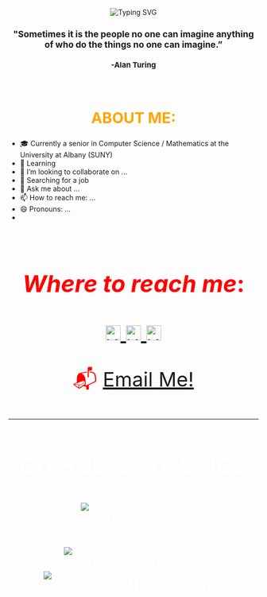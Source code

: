 <div align=center>

  ![Typing SVG](https://readme-typing-svg.demolab.com?font=Fira+Code&size=40&pause=1000&color=F7642D&vCenter=true&width=290&height=40&lines=CursedByJava;Dedicated.;Determined.;Committed.)
</div>
<div align=center style="font-size: 15px">
  
  ### "Sometimes it is the people no one can imagine anything of who do the things no one can imagine.”

   #### -Alan Turing
</div>
<br>
<div align=center style="font-size: 20px; color: orange">

  ## ABOUT ME: 
</div>
<div>

  - 🎓 Currently a senior in Computer Science / Mathematics at the University at Albany (SUNY)
  - 🌱 Learning 
  - 👯 I’m looking to collaborate on ...
  - 🤔 Searching for a job
  - 💬 Ask me about ...
  - 📫 How to reach me: ...
  - 😄 Pronouns: ...
  - 

</div>
<br />
<div align=center style="font-size: 40px; color: red">

  ### _Where to reach me_:
<div align = center>
  <a href="https://www.instagram.com/cursedbyjava/">
    <img alt="Will's Instagram" width="30px" src="https://raw.githubusercontent.com/hussainweb/hussainweb/main/icons/instagram.png" />
  </a>
  <a href="https://twitter.com/CursedByJava">
    <img  alt="Will's Twitter | Twitter" width="30px" src="https://raw.githubusercontent.com/peterthehan/peterthehan/master/assets/twitter.svg" />
  </a>
  <a href="https://www.linkedin.com/in/willterry/">
    <img alt="Will's LinkedIN" width="30px" src="https://raw.githubusercontent.com/peterthehan/peterthehan/master/assets/linkedin.svg" />
  </a>

  📬 <a href="mailto:will.terry1@outlook.com"> Email Me!
  </a>


---

<div align = center style = "font-size: 40px; color: white">

  ### GITHUB STATISTICS
  ![Top Langs](https://github-readme-stats.vercel.app/api/top-langs/?username=CursedByJava&layout=compact&theme=transparent&hide_border=true&card_width=400)

  ![GitHub Streak](https://streak-stats.demolab.com?user=CursedByJava&theme=transparent&hide_border=true&card_width=400)![Will's GitHub stats](https://github-readme-stats.vercel.app/api?username=CursedByJava&theme=transparent&hide_border=true&card_width=400)
</div>

<!--
**CursedByJava/CursedByJava** is a ✨ _special_ ✨ repository because its `README.md` (this file) appears on your GitHub profile.

Here are some ideas to get you started:

- 🔭 I’m currently working on ...
- 🌱 I’m currently learning ...
- 👯 I’m looking to collaborate on ...
- 🤔 I’m looking for help with ...
- 💬 Ask me about ...
- 📫 How to reach me: ...
- 😄 Pronouns: ...
- ⚡ Fun fact: ...
-->
